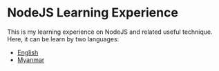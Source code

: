 # NodeJS Learning Experience

This is my learning experience on NodeJS and related useful technique.
Here, it can be learn by two languages:

* [English](en.md)
* [Myanmar](my.md)